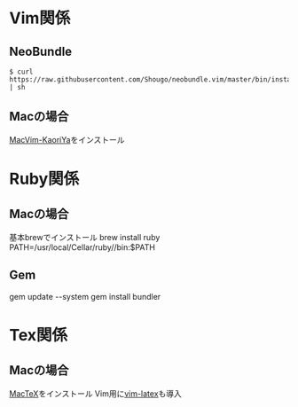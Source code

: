 # Vim関係

## NeoBundle

    $ curl https://raw.githubusercontent.com/Shougo/neobundle.vim/master/bin/install.sh | sh

## Macの場合

[MacVim-KaoriYa](https://github.com/splhack/macvim-kaoriya)をインストール

# Ruby関係

## Macの場合

基本brewでインストール
brew install ruby
PATH=/usr/local/Cellar/ruby/<ruby version>/bin:$PATH

## Gem

gem update --system
gem install bundler

# Tex関係

## Macの場合

[MacTeX](https://www.tug.org/mactex/)をインストール
Vim用に[vim-latex](https://github.com/vim-latex/vim-latex)も導入
